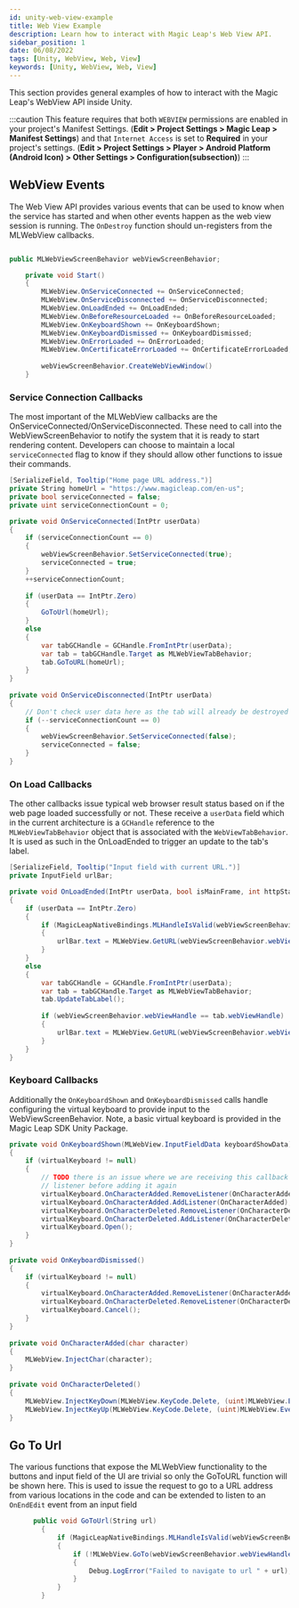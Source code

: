```yaml
---
id: unity-web-view-example
title: Web View Example
description: Learn how to interact with Magic Leap's Web View API.
sidebar_position: 1
date: 06/08/2022
tags: [Unity, WebView, Web, View]
keywords: [Unity, WebView, Web, View]
---
```


This section provides general examples of how to interact with the Magic Leap's WebView API inside Unity.

:::caution
This feature requires that both `WEBVIEW` permissions are enabled in your project's Manifest Settings. (**Edit > Project Settings > Magic Leap > Manifest Settings**) and that `Internet Access` is set to **Required** in your project's settings. (**Edit > Project Settings > Player > Android Platform (Android Icon) > Other Settings > Configuration(subsection)**)
:::

## WebView Events

The Web View API provides various events that can be used to know when the service has started and when other events happen as the web view session is running. The `OnDestroy` function should un-registers from the MLWebView callbacks.

```csharp

public MLWebViewScreenBehavior webViewScreenBehavior;

    private void Start()
    {
        MLWebView.OnServiceConnected += OnServiceConnected;
        MLWebView.OnServiceDisconnected += OnServiceDisconnected;
        MLWebView.OnLoadEnded += OnLoadEnded;
        MLWebView.OnBeforeResourceLoaded += OnBeforeResourceLoaded;
        MLWebView.OnKeyboardShown += OnKeyboardShown;
        MLWebView.OnKeyboardDismissed += OnKeyboardDismissed;
        MLWebView.OnErrorLoaded += OnErrorLoaded;
        MLWebView.OnCertificateErrorLoaded += OnCertificateErrorLoaded;
 
        webViewScreenBehavior.CreateWebViewWindow()
    }
```

### Service Connection Callbacks

The most important of the MLWebView callbacks are the OnServiceConnected/OnServiceDisconnected. These need to call into the WebViewScreenBehavior to notify the system that it is ready to start rendering content. Developers can choose to maintain a local `serviceConnected` flag to know if they should allow other functions to issue their commands.

```csharp
[SerializeField, Tooltip("Home page URL address.")]
private String homeUrl = "https://www.magicleap.com/en-us";
private bool serviceConnected = false;
private uint serviceConnectionCount = 0;

private void OnServiceConnected(IntPtr userData)
{
    if (serviceConnectionCount == 0)
    {
        webViewScreenBehavior.SetServiceConnected(true);
        serviceConnected = true;
    }
    ++serviceConnectionCount;
 
    if (userData == IntPtr.Zero)
    {
        GoToUrl(homeUrl);
    }
    else
    {
        var tabGCHandle = GCHandle.FromIntPtr(userData);
        var tab = tabGCHandle.Target as MLWebViewTabBehavior;
        tab.GoToURL(homeUrl);
    }
}
 
private void OnServiceDisconnected(IntPtr userData)
{
    // Don't check user data here as the tab will already be destroyed
    if (--serviceConnectionCount == 0)
    {
        webViewScreenBehavior.SetServiceConnected(false);
        serviceConnected = false;
    }
}
```

### On Load Callbacks

The other callbacks issue typical web browser result status based on if the web page loaded successfully or not. These receive a `userData` field which in the current architecture is a `GCHandle` reference to the `MLWebViewTabBehavior` object that is associated with the `WebViewTabBehavior`. It is used as such in the OnLoadEnded to trigger an update to the tab's label.

```csharp
[SerializeField, Tooltip("Input field with current URL.")]
private InputField urlBar;

private void OnLoadEnded(IntPtr userData, bool isMainFrame, int httpStatusCode)
{
    if (userData == IntPtr.Zero)
    {
        if (MagicLeapNativeBindings.MLHandleIsValid(webViewScreenBehavior.webViewHandle))
        {
            urlBar.text = MLWebView.GetURL(webViewScreenBehavior.webViewHandle);
        }
    }
    else
    {
        var tabGCHandle = GCHandle.FromIntPtr(userData);
        var tab = tabGCHandle.Target as MLWebViewTabBehavior;
        tab.UpdateTabLabel();
 
        if (webViewScreenBehavior.webViewHandle == tab.webViewHandle)
        {
            urlBar.text = MLWebView.GetURL(webViewScreenBehavior.webViewHandle);
        }
    }
}
```

### Keyboard Callbacks

Additionally the `OnKeyboardShown` and `OnKeyboardDismissed` calls handle configuring the virtual keyboard to provide input to the WebViewScreenBehavior. Note, a basic virtual keyboard is provided in the Magic Leap SDK Unity Package.

```csharp
private void OnKeyboardShown(MLWebView.InputFieldData keyboardShowData)
{
    if (virtualKeyboard != null)
    {
        // TODO there is an issue where we are receiving this callback twice so remove
        // listener before adding it again
        virtualKeyboard.OnCharacterAdded.RemoveListener(OnCharacterAdded);
        virtualKeyboard.OnCharacterAdded.AddListener(OnCharacterAdded);
        virtualKeyboard.OnCharacterDeleted.RemoveListener(OnCharacterDeleted);
        virtualKeyboard.OnCharacterDeleted.AddListener(OnCharacterDeleted);
        virtualKeyboard.Open();
    }
}
 
private void OnKeyboardDismissed()
{
    if (virtualKeyboard != null)
    {
        virtualKeyboard.OnCharacterAdded.RemoveListener(OnCharacterAdded);
        virtualKeyboard.OnCharacterDeleted.RemoveListener(OnCharacterDeleted);
        virtualKeyboard.Cancel();
    }
}
 
private void OnCharacterAdded(char character)
{
    MLWebView.InjectChar(character);
}
 
private void OnCharacterDeleted()
{
    MLWebView.InjectKeyDown(MLWebView.KeyCode.Delete, (uint)MLWebView.EventFlags.None);
    MLWebView.InjectKeyUp(MLWebView.KeyCode.Delete, (uint)MLWebView.EventFlags.None);
}
```

## Go To Url

The various functions that expose the MLWebView functionality to the buttons and input field of the UI are trivial so only the GoToURL function will be shown here. This is used to issue the request to go to a URL address from various locations in the code and can be extended to listen to an `OnEndEdit` event from an input field

```csharp
      public void GoToUrl(String url)
        {
            if (MagicLeapNativeBindings.MLHandleIsValid(webViewScreenBehavior.webViewHandle))
            {
                if (!MLWebView.GoTo(webViewScreenBehavior.webViewHandle, url).IsOk)
                {
                    Debug.LogError("Failed to navigate to url " + url);
                }
            }
        }
```

